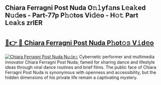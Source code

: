 ## Chiara Ferragni Post Nuda O𝚗𝚕yf𝚊ns L𝚎a𝚔ed N𝚞𝚍es - Part-77p P𝚑𝚘tos Vi𝚍𝚎o - H𝚘𝚝 Part L𝚎a𝚔s zrlER

# <h2><a href="http://kf31gye.oniu.top/?m=Chiara+Ferragni+Post+Nuda">🔗👉 🔴 Chiara Ferragni Post Nuda P𝚑ot𝚘𝚜 V𝚒d𝚎o</a></h2>

[![Chiara Ferragni Post Nuda Nu𝚍e𝚜](https://i.imgur.com/0qMVB7G.gif)](http://kf31gye.oniu.top/?m=Chiara+Ferragni+Post+Nuda)
Cybernetic performer and multimedia innovator Chiara Ferragni Post Nuda, famed for sharing dance and lifestyle ideas through viral dance routines and brief films. The public face of Chiara Ferragni Post Nuda is synonymous with openness and accessibility, but the hidden dimensions of his private life remain a captivating mystery.  
